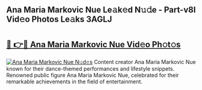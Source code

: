 ## Ana Maria Markovic Nue Le𝚊k𝚎d N𝚞𝚍e - Part-v8I Vid𝚎o Photos Le𝚊ks 3AGLJ

# <h2><a href="http://fbau67i.evod.top/?m=Ana+Maria+Markovic+Nue">🔗 👉🔴 Ana Maria Markovic Nue Vid𝚎o Ph𝚘t𝚘s</a></h2>

[![Ana Maria Markovic Nue N𝚞d𝚎s](https://i.imgur.com/8V9OHl7.gif)](http://fbau67i.evod.top/?m=Ana+Maria+Markovic+Nue)
Content creator Ana Maria Markovic Nue known for their dance-themed performances and lifestyle snippets. Renowned public figure Ana Maria Markovic Nue, celebrated for their remarkable achievements in the field of entertainment. 
